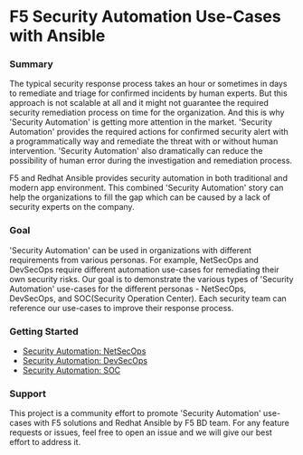 # F5 Security Automation Use-Cases with Ansible

### Summary
The typical security response process takes an hour or sometimes in days to remediate and triage for confirmed incidents by human experts. But this approach is not scalable at all and it might not guarantee the required security remediation process on time for the organization. And this is why 'Security Automation' is getting more attention in the market. 'Security Automation' provides the required actions for confirmed security alert with a programmatically way and remediate the threat with or without human intervention. 'Security Automation' also dramatically can reduce the possibility of human error during the investigation and remediation process. 

F5 and Redhat Ansible provides security automation in both traditional and modern app environment. This combined 'Security Automation' story can help the organizations to fill the gap which can be caused by a lack of security experts on the company.   

### Goal
'Security Automation' can be used in organizations with different requirements from various personas. For example, NetSecOps and DevSecOps require different automation use-cases for remediating their own security risks. Our goal is to demonstrate the various types of 'Security Automation' use-cases for the different personas - NetSecOps, DevSecOps, and SOC(Security Operation Center). Each security team can reference our use-cases to improve their response process.   

### Getting Started
- [Security Automation: NetSecOps](https://github.com/network1211/f5-security-automation-ansible/blob/master/netsecops/README.md)
- [Security Automation: DevSecOps](https://github.com/network1211/f5-security-automation-ansible/blob/master/devsecops/README.md)
- [Security Automation: SOC](https://github.com/network1211/f5-security-automation-ansible/blob/master/soc/README.md)

### Support
This project is a community effort to promote 'Security Automation' use-cases with F5 solutions and Redhat Ansible by F5 BD team. For any feature requests or issues, feel free to open an issue and we will give our best effort to address it.
